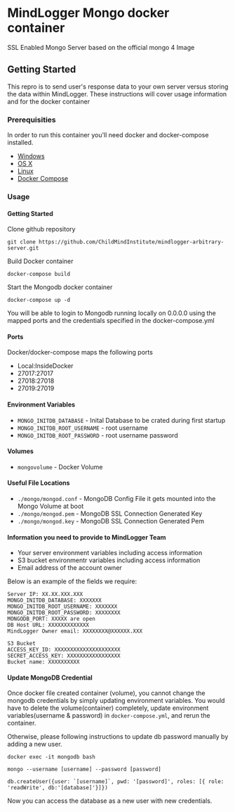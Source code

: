 #  MindLogger Mongo docker container

SSL Enabled Mongo Server based on the official mongo 4 Image

## Getting Started

This repro is to send user's response data to your own server versus storing the data within MindLogger. These instructions will cover usage information and for the docker container 

### Prerequisities


In order to run this container you'll need docker and docker-compose installed.


* [Windows](https://docs.docker.com/windows/started)
* [OS X](https://docs.docker.com/mac/started/)
* [Linux](https://docs.docker.com/linux/started/)
* [Docker Compose](https://docs.docker.com/compose/install/)


### Usage

#### Getting Started

Clone github repository 
```shell
git clone https://github.com/ChildMindInstitute/mindlogger-arbitrary-server.git
```

Build Docker container
```shell
docker-compose build
```

Start the Mongodb docker container
```shell
docker-compose up -d
```

You will be able to login to Mongodb running locally on 0.0.0.0 using the
mapped ports and the credentials specified in the docker-compose.yml

#### Ports

Docker/docker-compose maps the following ports
- Local:InsideDocker
- 27017:27017
- 27018:27018
- 27019:27019

#### Environment Variables

* `MONGO_INITDB_DATABASE` - Inital Database to be crated during first startup
* `MONGO_INITDB_ROOT_USERNAME` - root username
* `MONGO_INITDB_ROOT_PASSWORD` - root username password

#### Volumes

* `mongovolume` - Docker Volume 

#### Useful File Locations

* `./mongo/mongod.conf` - MongoDB Config File it gets mounted into the Mongo Volume at boot
* `./mongo/mongod.pem` - MongoDB SSL Connection Generated Key
* `./mongo/mongod.key` - MongoDB SSL Connection Generated Pem

#### Information you need to provide to MindLogger Team 
* Your server environment variables including access information 
* S3 bucket environmentr variables including access information
* Email address of the account owner 

Below is an example of the fields we require: 

```shell
Server IP: XX.XX.XXX.XXX
MONGO_INITDB_DATABASE: XXXXXXX
MONGO_INITDB_ROOT_USERNAME: XXXXXXX
MONGO_INITDB_ROOT_PASSWORD: XXXXXXXX
MONGODB_PORT: XXXXX are open
DB Host URL: XXXXXXXXXXXXX
MindLogger Owner email: XXXXXXXX@XXXXXX.XXX

S3 Bucket
ACCESS_KEY_ID: XXXXXXXXXXXXXXXXXXXXX
SECRET_ACCESS_KEY: XXXXXXXXXXXXXXXXX
Bucket name: XXXXXXXXXX
```

#### Update MongoDB Credential
Once docker file created container (volume), you cannot change the mongodb credentials by simply updating environment variables. You would have to delete the volume(container) completely, update environment variables(username & password) in ``docker-compose.yml``, and rerun the container.

Otherwise, please following instructions to update db password manually by adding a new user.

```shell
docker exec -it mongodb bash
```

```shell
mongo --username [username] --password [password]
```

```shell
db.createUser({user: `[username]`, pwd: '[password]', roles: [{ role: 'readWrite', db:'[database]'}]})
```

Now you can access the database as a new user with new credentials.
